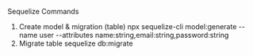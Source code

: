 Sequelize Commands
1. Create model & migration (table)
npx sequelize-cli model:generate --name user --attributes name:string,email:string,password:string
2. Migrate table
sequelize db:migrate